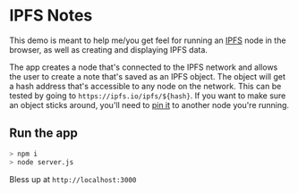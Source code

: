 # IPFS Notes

This demo is meant to help me/you get feel for running an [IPFS](https://ipfs.io/) node in the browser, as well as creating and displaying IPFS data.

The app creates a node that's connected to the IPFS network and allows the user to create a note that's saved as an IPFS object. The object will get a hash address that's accessible to any node on the network. This can be tested by going to `https://ipfs.io/ipfs/${hash}`. If you want to make sure an object sticks around, you'll need to [pin it](https://ipfs.io/docs/commands/#ipfs-pin-add) to another node you're running.

## Run the app

```bash
> npm i
> node server.js
```

Bless up at `http://localhost:3000`
